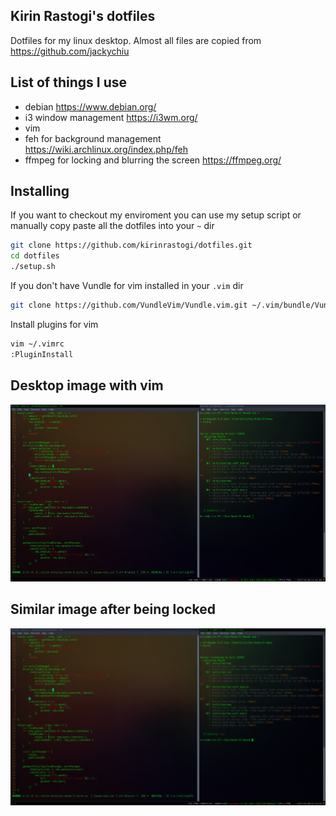## Kirin Rastogi's dotfiles
Dotfiles for my linux desktop. Almost all files are copied from https://github.com/jackychiu <br/>

## List of things I use
- debian https://www.debian.org/
- i3 window management https://i3wm.org/
- vim
- feh for background management https://wiki.archlinux.org/index.php/feh
- ffmpeg for locking and blurring the screen https://ffmpeg.org/

## Installing
If you want to checkout my enviroment you can use my setup script or manually copy paste all the dotfiles into your `~` dir
```bash 
git clone https://github.com/kirinrastogi/dotfiles.git
cd dotfiles
./setup.sh
```

If you don't have Vundle for vim installed in your `.vim` dir
```bash
git clone https://github.com/VundleVim/Vundle.vim.git ~/.vim/bundle/Vundle.vim
```

Install plugins for vim
```bash
vim ~/.vimrc
:PluginInstall
```

## Desktop image with vim
![desktop](img/desktop.png)

## Similar image after being locked
![locked](img/screen_lock.png)
